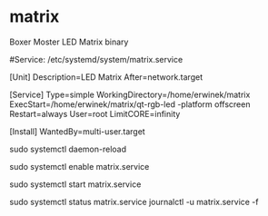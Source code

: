 # matrix
Boxer Moster LED Matrix binary

#Service: /etc/systemd/system/matrix.service

[Unit]
Description=LED Matrix
After=network.target

[Service]
Type=simple
WorkingDirectory=/home/erwinek/matrix
ExecStart=/home/erwinek/matrix/qt-rgb-led -platform offscreen
Restart=always
User=root
LimitCORE=infinity

[Install]
WantedBy=multi-user.target


sudo systemctl daemon-reload

sudo systemctl enable matrix.service

sudo systemctl start matrix.service

sudo systemctl status matrix.service
journalctl -u matrix.service -f

